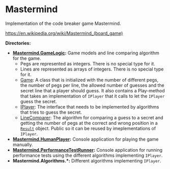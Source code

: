 # Mastermind
Implementation of the code breaker game Mastermind.

<https://en.wikipedia.org/wiki/Mastermind_(board_game)>

__Directories:__
- __[Mastermind.GameLogic](https://github.com/permoller/mastermind/tree/master/Mastermind.GameLogic):__ Game models and line comparing algorithm for the game.
  - Pegs are represented as integers. There is no special type for it.
  - Lines are represented as arrays of integers. There is no special type for it.
  - [Game](https://github.com/permoller/mastermind/blob/master/Mastermind.GameLogic/Game.cs): A class that is initialized with the number of different pegs, the number of pegs per line, the allowed number of guesses and the secret line that a player should guess. It also contains a Play-method that takes an implementation of `IPlayer` that it calls to let the `IPlayer` guess the secret.
  - [IPlayer](https://github.com/permoller/mastermind/blob/master/Mastermind.GameLogic/IPlayer.cs): The interface that needs to be implemented by algorithms that tries to guess the secret.
  - [LineComparer](https://github.com/permoller/mastermind/blob/master/Mastermind.GameLogic/LineComparer.cs): The algorithm for comparing a guess to a secret and getting the number of pegs at the correct and wrong position in a [`Result`](https://github.com/permoller/mastermind/blob/master/Mastermind.GameLogic/Result.cs) object. Public so it can be reused by imeplementations of `IPlayer`.
- __[Mastermind.HumanPlayer](https://github.com/permoller/mastermind/tree/master/Mastermind.HumanPlayer):__ Console application for playing the game manually.
- __[Mastermind.PerformanceTestRunner](https://github.com/permoller/mastermind/tree/master/Mastermind.PerformanceTestRunner):__ Console application for running performance tests using the different algorithms implementing `IPlayer`.
- __Mastermind.Algorithms.\*:__ Different algorithms implementing `IPlayer`.
